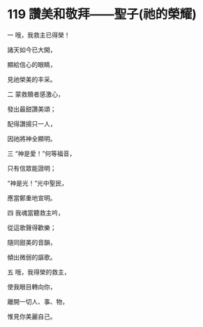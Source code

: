 # 119 讚美和敬拜——聖子(祂的榮耀)

一 哦，我救主已得榮！

諸天如今已大開，

顯給信心的眼睛，

見祂榮美的丰采。

二 蒙救贖者感激心，

發出最甜讚美頌；

配得讚揚只一人，

因祂將神全顯明。

三 “神是愛！”何等福音，

只有信眾能證明；

“神是光！”光中聖民，

應當鄭重地宣明。

四 我魂當聽救主吟，

從這歌聲得歡樂；

隨同甜美的音韻，

傾出微弱的謳歌。

五 哦，我得榮的救主，

使我眼目轉向你，

離開一切人、事、物，

惟見你美麗自己。

